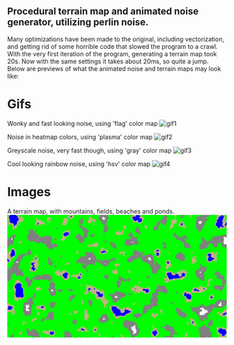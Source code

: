 ## Procedural terrain map and animated noise generator, utilizing perlin noise. 

Many optimizations have been made to the original, including vectorization, and 
getting rid of some horrible code that slowed the program to a crawl. With the very first iteration of
the program, generating a terrain map took 20s. Now with the same settings it takes about 20ms, so quite a jump.
Below are previews of what the animated noise and terrain maps may look like:

# Gifs

Wonky and fast looking noise, using 'flag' color map
![gif1](/gifs/perlin_noise_1.gif "gif1")

Noise in heatmap colors, using 'plasma' color map
![gif2](/gifs/perlin_noise_2.gif "gif2")

Greyscale noise, very fast though, using 'gray' color map
![gif3](/gifs/perlin_noise_3.gif "gif3")

Cool looking rainbow noise, using 'hsv' color map
![gif4](/gifs/perlin_noise_4.gif "gif4")

# Images

A terrain map, with mountains, fields, beaches and ponds.
![img1](/img/terrain_map.png "img1")